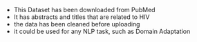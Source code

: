 - This Dataset has been downloaded from PubMed
- It has abstracts and titles that are related to HIV
- the data has been cleaned before uploading
- it could be used for any NLP task, such as Domain Adaptation